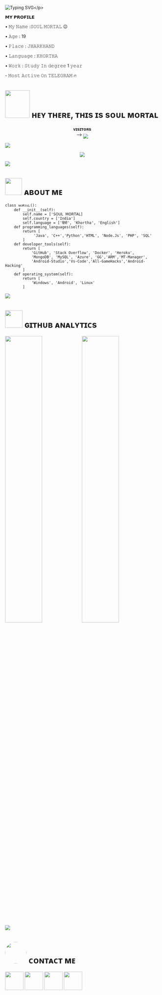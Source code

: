 ![Typing SVG](https://readme-typing-svg.herokuapp.com/?lines=𝗪𝗘𝗟𝗖𝗢𝗠𝗘+𝗧𝗢+𝗦𝗢𝗨𝗟+𝗠𝗢𝗥𝗧𝗔𝗟+𝗚𝗜𝗧𝗛𝗨𝗕!;𝗜+𝗔𝗺+𝗛𝗮𝗰𝗸𝗲𝗿+𝗢𝗳+𝗧𝗚!;𝗜+𝗔𝗺+𝗝𝘂𝘀𝘁+𝗧𝗲𝗹𝗲𝗴𝗿𝗮𝗺+𝗛𝗮𝗰𝗸+𝗠𝗮𝗸𝗲𝗿!)</p>
<p align="center">



<p align="left">
𝗠𝗬 𝗣𝗥𝗢𝗙𝗜𝗟𝗘
<p align="left">
• 𝙼𝚢 𝙽𝚊𝚖𝚎 :𝚂𝙾𝚄𝙻 𝙼𝙾𝚁𝚃𝙰𝙻 😉
<p align="left">
• 𝙰𝚐𝚎 : 19
<p align="left">
• 𝙿𝚕𝚊𝚌𝚎 : 𝙹𝙷𝙰𝚁𝙺𝙷𝙰𝙽𝙳
<p align="left">
• 𝙻𝚊𝚗𝚐𝚞𝚊𝚐𝚎 : 𝙺𝙷𝙾𝚁𝚃𝙷𝙰
<p align="left">
• 𝚆𝚘𝚛𝚔 : 𝚂𝚝𝚞𝚍𝚢 𝙸𝚗 𝚍𝚎𝚐𝚛𝚎𝚎 1 𝚢𝚎𝚊𝚛
<p align="left">
- 𝙼𝚘𝚜𝚝 𝙰𝚌𝚝𝚒𝚟𝚎 𝙾𝚗 𝚃𝙴𝙻𝙴𝙶𝚁𝙰𝙼 🔥
<h1> <img src="[[https://te.legra.ph/file/ad4e3f7bfb68de7bebe76.jpg]([https://envs.sh/n54.jpg](https://envs.sh/n54.jpg))](https://envs.sh/nIA.jpg)" height="90px" width="80px"> ʜᴇʏ ᴛʜᴇʀᴇ, ᴛʜɪs ɪs sᴏᴜʟ ᴍᴏʀᴛᴀʟ </h1>
<p align="center">
    <b>ᴠɪsɪᴛᴏʀs</b><br>
 -->    <img align="middle" src="https://profile-counter.glitch.me/MAHTO-ANJALI/count.svg" />
</p>

[<img src="https://github.com/MAHTO-ANJALI/MAHTO-ANJALI/blob/master/resources/hr.gif"/>](https://github.com/MAHTOXANJALI)

<p align="center">
<img src="https://te.legra.ph/file/ad4e3f7bfb68de7bebe76.jpg">
</p>

[<img src="https://raw.githubusercontent.com/MAHTO-ANJALI/MAHTO-ANJALI/master/resources/hr.gif"/>](https://github.com/MAHTO-ANJALI)

<h1> <img src="[https://te.legra.ph/file/ad4e3f7bfb68de7bebe76.jpg]" width="55px"> ᴀʙᴏᴜᴛ ᴍᴇ </h1>

```python3
class ᴍᴏʀᴛᴀʟ():
    def __init__(self):
        self.name = ['𝖲𝖮𝖴𝖫 𝖬𝖮𝖱𝖳𝖠𝖫]
        self.country = ['India']
        self.language = ['हिंदी', 'Khortha', 'English']
    def programming_languages(self):
        return [
             'Java', 'C++','Python','HTML', 'Node.Js', 'PHP', 'SQL'
        ]
    def developer_tools(self):
        return [
            'GitHub', 'Stack Overflow', 'Docker', 'Heroku',
            'MongoDB', 'MySQL', 'Azure', 'GG','ARM','MT-Manager',
            'Android-Studio','Vs-Code','All-GameHacks','Android-Hacking'
        ]
    def operating_system(self):
        return [
            'Windows', 'Android', 'Linux'
        ]
 ```

[<img src="https://github.com/MAHTO-ANJALI/MAHTO-ANJALI/blob/master/resources/hr.gif"/>](https://github.com/MAHTO-ANJALI)

<h1> <img src="https://github.com/MAHTO-ANJALI/MAHTO-ANJALI/blob/master/resources/analytics.webp" width="57px"> ɢɪᴛʜᴜʙ ᴀɴᴀʟʏᴛɪᴄs </h1>

[<img src="https://github-readme-stats.vercel.app/api?username=MAHTO-ANJALI&count_private=true&show_icons=true&theme=chartreuse-dark&custom_title=What%27s+the+craic?&include_all_commits=true&hide_border=true&bg_color=000000" width="49%">](https://github.com/MAHTO-ANJALI)  [<img src="https://github-readme-streak-stats.herokuapp.com/?user=MAHTOXANJALI&theme=chartreuse-dark&hide_border=True&bg_color=000000" width="49%">](https://github.com/MAHTO-ANJALI)

[<img src="https://github.com/MAHTO-ANJALI/MAHTO-ANJALI/blob/master/resources/hr.gif"/>](https://github.com/https://github.com/MAHTO-ANJALI)

<h1> <img src="[https://te.legra.ph/file/ad4e3f7bfb68de7bebe76.jpg]" width="70px" style="border-radius: 50%"> ᴄᴏɴᴛᴀᴄᴛ ᴍᴇ </h1>

[<img src="https://raw.githubusercontent.com/MAHTO-ANJALI/MAHTO-ANJALI/master/resources/telegram_icon.png" width="60px">](https://t.me/QUEENx_GOD) [<img src="https://raw.githubusercontent.com/MAHTO-ANJALI/MAHTO-ANJALI/master/resources/github_icon.png" width="60px">](https://github.com/MAHTOXANJALI) [<img src="https://raw.githubusercontent.com/MAHTO-ANJALI/MAHTO-ANJALI/master/resources/youtube_icon.png" width="60px">](https://youtube.com/@QUEENx_GOD) [<img src="https://github.com/MAHTO-ANJALI/MAHTO-ANJALI/blob/master/resources/insta_icon.png" width="60px">](https://instagram.com/@QUEENx_GOD)

